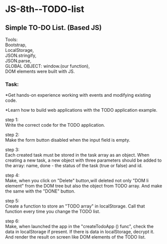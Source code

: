 # JS-8th--TODO-list
## Simple TO-DO List. (Based JS)
Tools:    
Bootstrap,       
LocalStorage,    
JSON.stringify,   
JSON.parse,    
GLOBAL OBJECT: window.(our function),   
DOM elements were built with JS.   


### Task:    
*Get hands-on experience working with events and modifying existing code.  

*Learn how to build web applications with the TODO application example.    

step 1:   
Write the correct code for the TODO application.   

step 2:   
Make the form button disabled when the input field is empty.    

step 3:   
Each created task must be stored in the task array as an object. When creating a new task, a new object with three parameters should be added to the array: name, done - the status of the task (true or false) and id.   

step 4:   
Make, when you click on "Delete" button,will deleted not only "DOM li element" from the DOM tree but also the object from TODO array. And make the same with the "DONE" button.      

step 5:   
Create a function to store an "TODO array" in localStorage. Call that function every time you change the TODO list.    

step 6:   
Make, when launched the app in the "createTodoApp () func", check the data in localStorage if present.
If there is data in localStorage, decrypt it. And render the result on screen like DOM elements of the TODO list.      

